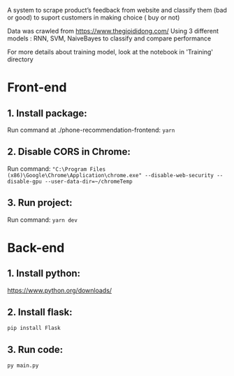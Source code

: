 A system to scrape product’s feedback from website and
classify them (bad or good) to suport customers in making
choice ( buy or not)

Data was crawled from https://www.thegioididong.com/
Using 3 different models : RNN, SVM, NaiveBayes to classify and compare performance

For more details about training model, look at the notebook in 'Training' directory

# Front-end
## 1. Install package:
Run command at ./phone-recommendation-frontend: `yarn`

## 2. Disable CORS in Chrome:
Run command: `"C:\Program Files (x86)\Google\Chrome\Application\chrome.exe" --disable-web-security --disable-gpu --user-data-dir=~/chromeTemp`

## 3. Run project:
Run command: `yarn dev`

# Back-end
## 1. Install python:
https://www.python.org/downloads/

## 2. Install flask:
`pip install Flask`

## 3. Run code:
`py main.py`
